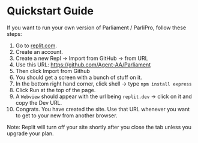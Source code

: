 # Quickstart Guide
If you want to run your own version of Parliament / ParliPro, follow these steps:
1. Go to [replit.com](https://replit.com).
2. Create an account.
3. Create a new Repl -> Import from GitHub -> from URL
4. Use this URL: https://github.com/Agent-AA/Parliament
5. Then click Import from Github
6. You should get a screen with a bunch of stuff on it.
7. In the bottom right hand corner, click shell -> type `npm install express`
8. Click Run at the top of the page.
9. A `Webview` should appear with the url being `replit.dev` -> click on it and copy the Dev URL.
10. Congrats. You have created the site. Use that URL whenever you want to get to your new from another browser.

Note: Replit will turn off your site shortly after you close the tab unless you upgrade your plan.
